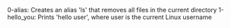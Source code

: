 0-alias: Creates an alias 'ls' that removes all files in the current directory
1-hello_you: Prints 'hello user', where user is the current Linux username
